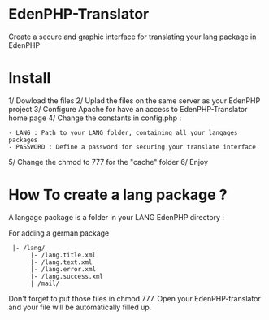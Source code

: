 EdenPHP-Translator
==================

Create a secure and graphic interface for translating your lang package in EdenPHP

Install
=======

1/ Dowload the files
2/ Uplad the files on the same server as your EdenPHP project
3/ Configure Apache for have an access to EdenPHP-Translator home page
4/ Change the constants in config.php :

    - LANG : Path to your LANG folder, containing all your langages packages
    - PASSWORD : Define a password for securing your translate interface
    
5/ Change the chmod to 777 for the "cache" folder
6/ Enjoy

How To create a lang package ?
=================================

A langage package is a folder in your LANG EdenPHP directory :

For adding a german package
     
     |- /lang/
          |- /lang.title.xml
          |- /lang.text.xml
          |- /lang.error.xml
          |- /lang.success.xml
          | /mail/
      
Don't forget to put those files in chmod 777.
Open your EdenPHP-translator and your file will be automatically filled up.